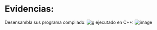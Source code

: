 # Evidencias:
Desensambla sus programa compilado:
![g](https://user-images.githubusercontent.com/124218032/228988342-1e4aa4d6-859a-4075-8876-96e342840e9f.jpg)
ejecutado en C++:
![image](https://user-images.githubusercontent.com/124218032/228989034-a3d42785-afb3-47c2-992a-bb4c59eb8df0.png)
